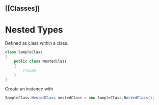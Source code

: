 [[Classes]]
---
# Nested Types
Defined as class within a class.
```c#
class SampleClass
{
	public class NestedClass
	{
		//code
	}
}
```

Create an instance with
```c#
SampleClass.NestedClass nestedClass = new SampleClass.NestedClass();
```